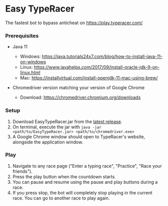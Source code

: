 # Easy TypeRacer

The fastest bot to bypass anticheat on https://play.typeracer.com/

### Prerequisites

* Java 11
  - Windows: https://java.tutorials24x7.com/blog/how-to-install-java-11-on-windows
  - Linux: https://www.javahelps.com/2017/09/install-oracle-jdk-9-on-linux.html
  - Mac: https://installvirtual.com/install-openjdk-11-mac-using-brew/

* Chromedriver version matching your version of Google Chrome
  - Download: https://chromedriver.chromium.org/downloads

### Setup

1. Download EasyTypeRacer.jar from the [latest release](https://github.com/xWink/Easy-TypeRacer/releases/tag/v1.0).
2. On terminal, execute the jar with `java -jar <path/to/EasyTypeRacer.jar> <path/to/chromedriver.exe>`
3. A Google Chrome window should open to TypeRacer's website, alongside the application window.

### Play
1. Navigate to any race page ("Enter a typing race", "Practice", "Race your friends").
2. Press the play button when the countdown starts.
3. You can pause and resume using the pause and play buttons during a race.
4. If you press stop, the bot will completely stop playing in the current race. You can go to another race to play again.